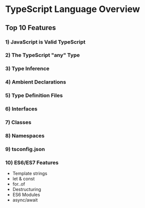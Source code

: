 
# TypeScript Language Overview

## Top 10 Features

### 1) JavaScript is Valid TypeScript

### 2) The TypeScript "any" Type

### 3) Type Inference

### 4) Ambient Declarations

### 5) Type Definition Files

### 6) Interfaces

### 7) Classes

### 8) Namespaces

### 9) tsconfig.json

### 10) ES6/ES7 Features

* Template strings
* let & const
* for..of
* Destructuring
* ES6 Modules
* async/await
